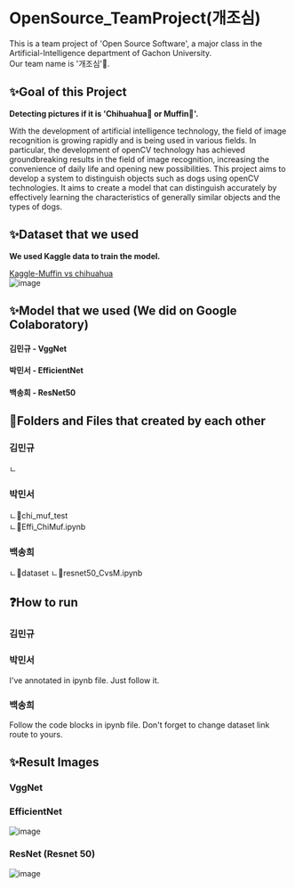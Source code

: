 # OpenSource_TeamProject(개조심)
This is a team project of 'Open Source Software', a major class in the Artificial-Intelligence department of Gachon University.  
Our team name is '개조심'🐶.  

## ✨Goal of this Project 
<b>Detecting pictures if it is 'Chihuahua🐶 or Muffin🧁'.</b>  

With the development of artificial intelligence technology, the field of image recognition is growing rapidly and is being used in various fields. In particular, the development of openCV technology has achieved groundbreaking results in the field of image recognition, increasing the convenience of daily life and opening new possibilities.
This project aims to develop a system to distinguish objects such as dogs using openCV technologies. It aims to create a model that can distinguish accurately by effectively learning the characteristics of generally similar objects and the types of dogs.

## ✨Dataset that we used
<b>We used Kaggle data to train the model.</b>  

[Kaggle-Muffin vs chihuahua](https://www.kaggle.com/datasets/samuelcortinhas/muffin-vs-chihuahua-image-classification)   
![image](https://github.com/user-attachments/assets/fcefcfc4-54c5-43aa-8394-cb1c3c6586b6)

## ✨Model that we used (We did on Google Colaboratory)
#### 김민규 - VggNet   
#### 박민서 - EfficientNet  
#### 백송희 - ResNet50

## 📁Folders and Files that created by each other
### 김민규 
ㄴ

### 박민서 
ㄴ📁chi_muf_test  
ㄴ📄Effi_ChiMuf.ipynb  

### 백송희   
ㄴ📁dataset
ㄴ📄resnet50_CvsM.ipynb  


## ❓How to run
### 김민규    


### 박민서  
I've annotated in ipynb file. Just follow it.   


### 백송희  
Follow the code blocks in ipynb file. 
Don't forget to change dataset link route to yours.


## ✨Result Images  
### VggNet  


### EfficientNet  
![image](https://github.com/user-attachments/assets/16bef31f-8e06-414c-988f-1f47fe283dd5)


### ResNet (Resnet 50) 
![image](https://github.com/user-attachments/assets/dd616fae-cf93-4067-a000-199533458ec3)


## 
